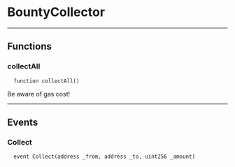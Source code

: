 # BountyCollector




___

## Functions

### collectAll

```solidity
  function collectAll()
```

Be aware of gas cost!




___

## Events

### Collect

```solidity
  event Collect(address _from, address _to, uint256 _amount)
```



